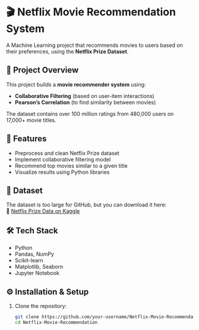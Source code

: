 # 🎬 Netflix Movie Recommendation System

A Machine Learning project that recommends movies to users based on their preferences, using the **Netflix Prize Dataset**.

## 📌 Project Overview
This project builds a **movie recommender system** using:
- **Collaborative Filtering** (based on user-item interactions)
- **Pearson’s Correlation** (to find similarity between movies)

The dataset contains over 100 million ratings from 480,000 users on 17,000+ movie titles.

## 🚀 Features
- Preprocess and clean Netflix Prize dataset
- Implement collaborative filtering model
- Recommend top movies similar to a given title
- Visualize results using Python libraries

## 📂 Dataset
The dataset is too large for GitHub, but you can download it here:  
🔗 [Netflix Prize Data on Kaggle](https://www.kaggle.com/datasets/netflix-inc/netflix-prize-data)

## 🛠️ Tech Stack
- Python
- Pandas, NumPy
- Scikit-learn
- Matplotlib, Seaborn
- Jupyter Notebook

## ⚙️ Installation & Setup
1. Clone the repository:
   ```bash
   git clone https://github.com/your-username/Netflix-Movie-Recommendation.git
   cd Netflix-Movie-Recommendation
